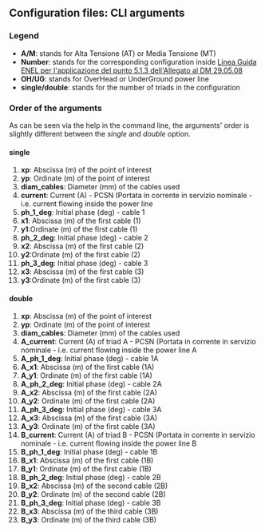 ## Configuration files: CLI arguments

### Legend

- **A/M**: stands for Alta Tensione (AT) or Media Tensione (MT)
- **Number**: stands for the corresponding configuration inside [Linea Guida ENEL per l'applicazione del punto 5.1.3 dell'Allegato al DM 29.05.08][1]
- **OH/UG**: stands for OverHead or UnderGround power line
- **single/double**: stands for the number of triads in the configuration


### Order of the arguments

As can be seen via the help in the command line, the arguments' order is slightly different between the _single_ and _double_ option.

#### single

1. **xp**: Abscissa (m) of the point of interest
2. **yp**: Ordinate (m) of the point of interest
3. **diam_cables**: Diameter (mm) of the cables used
4. **current**: Current (A) - PCSN (Portata in corrente in servizio nominale - i.e. current flowing inside the power line
5. **ph_1_deg**: Initial phase (deg) - cable 1
6. **x1**: Abscissa (m) of the first cable (1)
7. **y1**:Ordinate (m) of the first cable (1)
8. **ph_2_deg**: Initial phase (deg) - cable 2
9. **x2**: Abscissa (m) of the first cable (2)
10. **y2**:Ordinate (m) of the first cable (2)
11. **ph_3_deg**: Initial phase (deg) - cable 3
12. **x3**: Abscissa (m) of the first cable (3)
13. **y3**:Ordinate (m) of the first cable (3)

#### double

1. **xp**: Abscissa (m) of the point of interest
2. **yp**: Ordinate (m) of the point of interest
3. **diam_cables**: Diameter (mm) of the cables used
4. **A_current**: Current (A) of triad A - PCSN (Portata in corrente in servizio nominale - i.e. current flowing inside the power line A
5. **A_ph_1_deg**: Initial phase (deg) - cable 1A
6. **A_x1**: Abscissa (m) of the first cable (1A)
7. **A_y1**: Ordinate (m) of the first cable (1A)
8. **A_ph_2_deg**: Initial phase (deg) - cable 2A
9. **A_x2**: Abscissa (m) of the first cable (2A)
10. **A_y2**: Ordinate (m) of the first cable (2A)
11. **A_ph_3_deg**: Initial phase (deg) - cable 3A
12. **A_x3**: Abscissa (m) of the first cable (3A)
13. **A_y3**: Ordinate (m) of the first cable (3A)
14. **B_current**: Current (A) of triad B - PCSN (Portata in corrente in servizio nominale - i.e. current flowing inside the power line B
15. **B_ph_1_deg**: Initial phase (deg) - cable 1B
16. **B_x1**: Abscissa (m) of the first cable (1B)
17. **B_y1**: Ordinate (m) of the first cable (1B)
18. **B_ph_2_deg**: Initial phase (deg) - cable 2B
19. **B_x2**: Abscissa (m) of the second cable (2B)
20. **B_y2**: Ordinate (m) of the second cable (2B)
21. **B_ph_3_deg**: Initial phase (deg) - cable 3B
22. **B_x3**: Abscissa (m) of the third cable (3B)
23. **B_y3**: Ordinate (m) of the third cable (3B)



[1]:https://www.e-distribuzione.it/content/dam/e-distribuzione/documenti/connessione_alla_rete/regole_tecniche/LineaGuidaDPA.pdf